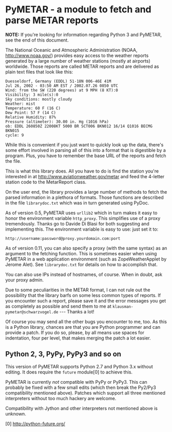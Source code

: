# PyMETAR - a module to fetch and parse METAR reports

**NOTE:** If you're looking for information regarding Python 3 and PyMETAR, see
the end of this document.

The National Oceanic and Atmospheric Administration (NOAA, http://www.noaa.gov/)
provides easy access to the weather reports generated by a large number of
weather stations (mostly at airports) worldwide. Those reports are called METAR
reports and are delivered as plain text files that look like this:

```
Duesseldorf, Germany (EDDL) 51-18N 006-46E 41M
Jul 26, 2002 - 03:50 AM EST / 2002.07.26 0850 UTC
Wind: from the SW (220 degrees) at 9 MPH (8 KT):0
Visibility: 3 mile(s):0
Sky conditions: mostly cloudy
Weather: mist
Temperature: 60 F (16 C)
Dew Point: 57 F (14 C)
Relative Humidity: 87%
Pressure (altimeter): 30.00 in. Hg (1016 hPa)
ob: EDDL 260850Z 22008KT 5000 BR SCT006 BKN012 16/14 Q1016 BECMG BKN015
cycle: 9
```

While this is convenient if you just want to quickly look up the data, there's
some effort involved in parsing all of this into a format that is digestible by
a program. Plus, you have to remember the base URL of the reports and fetch the
file.

This is what this library does. All you have to do is find the station you're
interested in at http://www.aviationweather.gov/metar and feed the 4-letter
station code to the MetarReport class.

On the user end, the library provides a large number of methods to fetch the
parsed information in a plethora of formats. Those functions are described in
the file `librarydoc.txt` which was in turn generated using PyDoc.

As of version 0.5, PyMETAR uses `urllib2` which in turn makes it easy to honor
the environment variable `http_proxy`. This simplifies use of a proxy
tremendously. Thanks go to Davide Di Blasi for both suggesting and implementing
this. The environment variable is easy to use: just set it to:

```
http://username:password@proxy.yourdomain.com:port 
```

As of version 0.11, you can also specify a proxy (with the same syntax) as an
argument to the fetching function. This is sometimes easier when using PyMETAR
in a web application environment (such as ZopeWeatherApplet by Jerome Alet). See
`librarydoc.txt` for details on how to accomplish that. 

You can also use IPs instead of hostnames, of course. When in doubt, ask your
proxy admin.

Due to some peculiarities in the METAR format, I can not rule out the
possibility that the library barfs on some less common types of reports. If you
encounter such a report, please save it and the error messages you get as
completely as possible and send them to me at `klausman-pymetar@schwarzvogel.de`
--- Thanks a lot!

Of course you may send all the other bugs you encounter to me, too. As this is a
Python library, chances are that you are Python programmer and can provide a
patch. If you do so, please, by all means use spaces for indentation, four per
level, that makes merging the patch a lot easier.

## Python 2, 3, PyPy, PyPy3 and so on

This version of PyMETAR supports Python 2.7 and Python 3.x without editing. It
does require the `future` module[0] to achieve this.

PyMETAR is currently *not* compatible with PyPy or PyPy3. This can probably be
fixed with a few small edits (which then break the Py2/Py3 compatibility
mentioned above). Patches which support all three mentioned interpreters
without too much hackery are welcome.

Compatibility with Jython and other interpreters not mentioned above is unknown.

[0] http://python-future.org/
